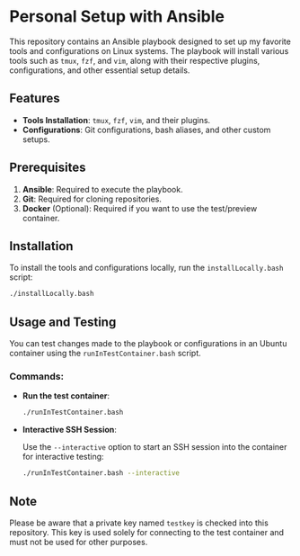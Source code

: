 # Personal Setup with Ansible

This repository contains an Ansible playbook designed to set up my favorite tools and configurations on Linux systems. The playbook will install various tools such as `tmux`, `fzf`, and `vim`, along with their respective plugins, configurations, and other essential setup details.

## Features

- **Tools Installation**: `tmux`, `fzf`, `vim`, and their plugins.
- **Configurations**: Git configurations, bash aliases, and other custom setups.

## Prerequisites

1. **Ansible**: Required to execute the playbook.
2. **Git**: Required for cloning repositories.
3. **Docker** (Optional): Required if you want to use the test/preview container.

## Installation

To install the tools and configurations locally, run the `installLocally.bash` script:

```bash
./installLocally.bash
```

## Usage and Testing

You can test changes made to the playbook or configurations in an Ubuntu container using the `runInTestContainer.bash` script. 

### Commands:

- **Run the test container**:

    ```bash
    ./runInTestContainer.bash
    ```

- **Interactive SSH Session**:

    Use the `--interactive` option to start an SSH session into the container for interactive testing:

    ```bash
    ./runInTestContainer.bash --interactive
    ```

## Note

Please be aware that a private key named `testkey` is checked into this repository. This key is used solely for connecting to the test container and must not be used for other purposes.
